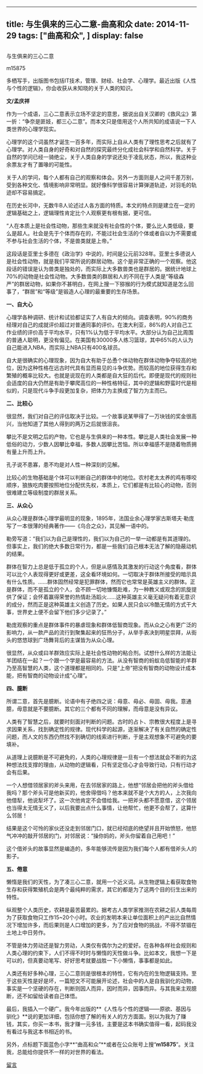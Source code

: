 
---
title:   与生俱来的三心二意-曲高和众
date: 2014-11-29
tags: ["曲高和众", ]
display: false
---


## 



与生俱来的三心二意




m15875




多栖写手，出版图书包括IT技术，管理、财经、社会学、心理学。最近出版《人性与个性的逻辑》，你会收获从未知晓的关于人类的知识。


**文/孟庆祥**

 

作为一个成语，三心二意表示立场不坚定的意思，据说出自关汉卿的《救风尘》第一折：“争奈是匪妓，都三心二意”。而本文只是借用这个人所共知的成语说一下人类世界的心理学现实。

 

心理学的这个词虽然才诞生一百多年，而实际上自从人类有了理性思考之后就有了心理学。对人类自身的好奇和对自然的探究最终分化成社会科学和自然科学。关于自然的学问已经一骑绝尘，关于人类自身的学说还处于凌乱状态，所以，我这种业余票友才有了置喙的可能性。

 

关于人的学问，每个人都有自己的观察和体会。另外一方面则是人之间千差万别，受到各种文化、情境影响非常明显。就好像科学很容易计算弹道轨迹，对羽毛的轨迹却不容易搞定。

 

在历史长河中，无数牛B人论述过人各方面的特质。本文的特点则是建立在一定的逻辑基础之上，逻辑理性肯定比个人观察更有根有据，更可信。

 

“人在本质上是社会性动物，那些生来就没有社会性的个体，要么比人类低级，要么是超人。社会是先于个体而存在的，不能过社会生活的个体或者自以为不需要或不参与社会生活的个体，不是兽类就是上帝。”

 

这段话是亚里士多德在《政治学》中说的，时间是公元前328年。亚里士多德说人是社会性动物，就是我们平常所说的群居动物。这个是非常正确的一个观察。他这段话的错误是认为兽类是独处的，而实际上大多数兽类也是群居的。据统计地球上70%的动物是社会性动物。大多数兽类的群居和人的不同在于人类是“等级森严”的群居动物，如果你不甚明白，在网上搜一下猕猴的行为模式就知道是怎么回事了，“群居”和“等级”是锻造人心理的最重要的生存场景。

 

**一、自大心**

心理学各种调研、统计和试验都证实了人有自大的倾向。调查表明，90%的商务经理对自己的成就评价超过对普通同事的评价。在澳大利亚，86%的人对自己工作业绩的评价高于平均水平，只有1%认为低于平均水平。大部分认为自己比周围的普通人聪明，更没有偏见。在美国有30000多人练习篮球，其中65%的人认为自己能进入NBA，而实际上NBA只有400名球员。

 

自大是很确实的心理现象，因为自大有助于怂恿个体动物在群体动物争夺较高的地位，因为这种性格在远古时代具有显而易见的斗争优势。而较高的地位获得生存和繁殖的概率比较大。也就是说现在的人类都是自大狂的后代。即便是现代的规则社会适度的自大仍然是有助于攀爬高位的一种性格特征，其中的逻辑和野蛮时代是相似的，只是现代斗争手段更加复杂，把体力为主换成了智力为主而已。

 

**二、比较心**

很显然，我们对自己的评估取决于比较。一个故事说某甲得了一万块钱的奖金很高兴，当他知道了其他人得到的两万之后就很沮丧。

 

攀比不是文明之后的产物，它也是与生俱来的一种本性。攀比是人类社会发展一种低俗的动力，少数人因攀比幸福，多数人因攀比苦恼。所以幸福感不是随着物质拥有量上升而上升。

孔子说不患寡，患不均是对人性一种深刻的见解。

 

比较心的生物基础是个体可以判断自己的群体中的地位。农村老太太养的鸡有啄咬顺序，狼族吃肉要按照地位分配优先权，本质上，它们都是有比较心的动物，否则很难建立等级制度的群居关系。

 

**三、从众心**

从众心理是群体心理学最明显的现象，1895年，法国业余心理学家古斯塔夫·勒庞写了一本很薄的经典著作——《乌合之众》，其见解一语中的。

 

勒旁写道：“我们以为自己是理性的，我们以为自己的一举一动都是有其道理的。但事实上，我们的绝大多数日常行为，都是一些我们自己根本无法了解的隐蔽动机的结果。

 

群体在智力上总是低于孤立的个人，但是从感情及其激发的行动这个角度看，群体可以比个人表现得更好或更差，这全看环境如何。一切取决于群体所接受的暗示具有什么性质。……群体固然经常是犯罪群体，然而它也常常是英雄主义的群体。正是群体，而不是孤立的个人，会不顾一切地慷慨赴难，为一种教义或观念的凯旋提供了保证；会怀着赢得荣誉的热情赴汤蹈火……这种英雄主义毫无疑问有着无意识的成分，然而正是这种英雄主义创造了历史。如果人民只会以冷酷无情的方式干大事，世界史上便不会留下他们多少记录了。”

 

勒庞观察的重点是群体事件的暴虐现象和群体低智商现象。而从众之心有更广泛的影响力，从一款产品的流行到聚集起来的狂热分子，从举手表决到明星崇拜，从街头的悠悠球到广场舞背后的主谋皆为从众心理。

 

很显然，从众或曰羊群效应实际上是社会性动物的粘合剂。试想什么样的方法能让羊团结在一起？一个跟一个学是最容易的方法。从没有智商的蚂蚁岛低智能的羊群乃至高智慧的人类，这个道理都是相同的。只是“上帝”把没有智商的动物设计成本能，把有智商的动物设计成“心理”。

 

**四、臆断**

所谓二意，首先是臆断。论语中有子绝四之说：毋意、毋必、毋固、毋我。意通臆，毋意就是不要臆断。其它的三个都有不同的理解，而毋意是没有异议。

 

人类有了智慧之后，就要时刻面对判断的问题。古时的占卜、宗教很大程度上是寻求因果关系，找到确定性的规律。现代科学的起源，逐渐解决了有关自然的确定性问题，而人文的东西仍然找不到确切的线索进行判断，于是主观想象不可避免的要填补。

 

从道理上说臆断是不可避免的，人类的心理规律是一旦有一个想法就会不断的为这种想法找支撑的理由，从动物的逻辑看，只有坚定信心才会导致行动，只有行动才会有后果。

 

一个人想借领居家的斧头来用，在去邻居家的路上，他想“邻居会把他的斧头借给我吗？那个斧头可是他新买的，他舍得借吗？他本来就不是个大方的人，上次我向他借犁，他说犁坏了。这一次他肯定不会借给我。一把斧头都不愿意借，这个领居也当得太无情无义了，以后我要出点什么事情，让他帮忙，他更不会帮了，这算什么邻居！

 

结果是这个可怜的家伙还没走到邻居门口，就已经彻底的绝望并且开始愤怒，他怒气冲冲的敲开邻居的门，对邻居说：“操你妈的，斧头你留着自己用吧！”

 

这个借斧头的故事显然是编造的，多年能够流传是因为我们每个人都有借斧头人的影子。

 

**五、倦意**

懒惰是我们的天性，为了凑三心二意，就用一个近义词。从生物逻辑上看获取食物生存和获得繁殖机会是两个最纯粹的需求，其它的都是为了这两个目的衍生出来的特性。

 

纵观整个人类历史，农耕是最苦最累的。据考古人类学家推测在农耕之前人类每周为了获取食物只工作15~20个小时。农业的发明本来让单位面积上的产出比自然情况下增加许多，而后果则是人口增加的更多，为了应对食物的挑战，不得不禁锢在土地上中日劳作。

 

不管是体力劳动还是智力劳动，人类仅有偶尔为之的爱好。在各种各样社会规则和人类心理的约束下，人们不得不时时与懒惰的天性做斗争。比如本文，我想一下是可以的，但真要动笔写、好好思考就要战胜一下小懒惰，事事都是如此。

 

人类还有好多种心理，三心二意则是很根本的特性，它有内在的生物逻辑支持。至于这些天性是好是坏，一篇短文不可能展开论述，社会中的人是自我驯化的动物，事实是一个坚硬的存在，判断则因人而异，因时而异，因事而异。与其我来主观臆断，还不如留给读者自己体悟。

 

最后，我插入一个硬广。我今年出版的**《人性与个性的逻辑——原欲、基因与驯化》**说的更加详细，包括你想了解的有关人的方方面面。别以为我为了赚钱，其实，你买一本书，我才赚一元多钱，主要是这本书确实值得一看，起码我没有看过与我这本书相近的书。



另外，点标题下面蓝色小字**“曲高和众”**或者在公众账号上搜“**m15875**”。关注我，总能给你提供不一样的对世界的看法。











[留言](javascript:;)


